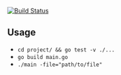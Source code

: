 [![Build Status](https://travis-ci.org/goFileImporter/file-importer.svg?branch=master)](https://travis-ci.org/goFileImporter/file-importer)

Usage
---
-   `cd project/ && go test -v ./...`
-   `go build main.go`
-   `./main -file="path/to/file"`
